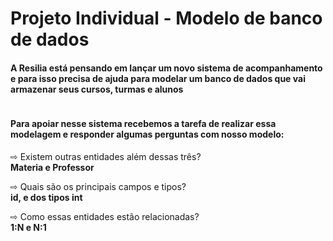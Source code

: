 # Projeto Individual - Modelo de banco de dados

<h4>A Resilia está pensando em lançar um novo sistema de acompanhamento e para isso precisa de ajuda para modelar um banco de dados que vai armazenar seus cursos, turmas e alunos</h4>

<img src="">

<h4>Para apoiar nesse sistema recebemos a tarefa de realizar essa modelagem e responder algumas perguntas com nosso modelo:<br></h4>

  ⇨ Existem outras entidades além dessas três?<br>
  <b>Materia e Professor</b><br> 
  
  ⇨ Quais são os principais campos e tipos?<br>
  <b>id, e dos tipos int</b><br>
  
  ⇨ Como essas entidades estão relacionadas?<br>
  <b>1:N e N:1</b><br>
